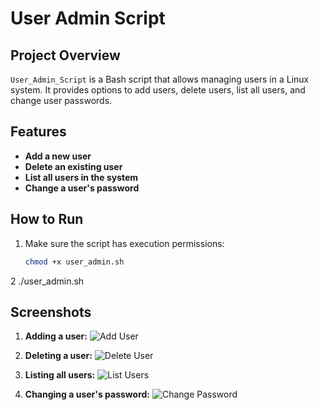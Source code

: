 # User Admin Script

## Project Overview
`User_Admin_Script` is a Bash script that allows managing users in a Linux system. It provides options to add users, delete users, list all users, and change user passwords.

## Features
- **Add a new user**
- **Delete an existing user**
- **List all users in the system**
- **Change a user's password**

## How to Run
1. Make sure the script has execution permissions:
   ```bash
   chmod +x user_admin.sh
2 ./user_admin.sh
## Screenshots
1. **Adding a user:**
   ![Add User](./Screenshot%202024-09-18%20102113.png)

2. **Deleting a user:**
   ![Delete User](./Screenshot%202024-09-18%20102313.png)

3. **Listing all users:**
   ![List Users](./Screenshot%202024-09-18%20102348.png)

4. **Changing a user's password:**
   ![Change Password](./Screenshot%202024-09-18%20102410.png)
